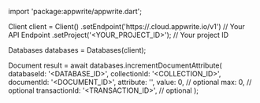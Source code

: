 import 'package:appwrite/appwrite.dart';

Client client = Client()
    .setEndpoint('https://<REGION>.cloud.appwrite.io/v1') // Your API Endpoint
    .setProject('<YOUR_PROJECT_ID>'); // Your project ID

Databases databases = Databases(client);

Document result = await databases.incrementDocumentAttribute(
    databaseId: '<DATABASE_ID>',
    collectionId: '<COLLECTION_ID>',
    documentId: '<DOCUMENT_ID>',
    attribute: '',
    value: 0, // optional
    max: 0, // optional
    transactionId: '<TRANSACTION_ID>', // optional
);
